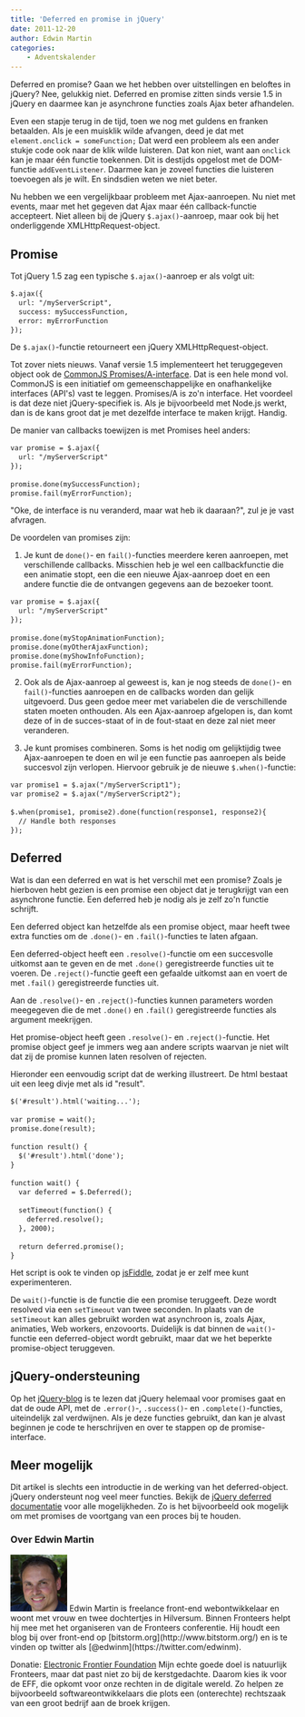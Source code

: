```yaml
---
title: 'Deferred en promise in jQuery'
date: 2011-12-20
author: Edwin Martin
categories:
    - Adventskalender
---
```


Deferred en promise? Gaan we het hebben over uitstellingen en beloftes in jQuery? Nee, gelukkig niet. Deferred en promise zitten sinds versie 1.5 in jQuery en daarmee kan je asynchrone functies zoals Ajax beter afhandelen.

Even een stapje terug in de tijd, toen we nog met guldens en franken betaalden. Als je een muisklik wilde afvangen, deed je dat met `element.onclick = someFunction;` Dat werd een probleem als een ander stukje code ook naar de klik wilde luisteren. Dat kon niet, want aan `onclick` kan je maar één functie toekennen. Dit is destijds opgelost met de DOM-functie `addEventListener`. Daarmee kan je zoveel functies die luisteren toevoegen als je wilt. En sindsdien weten we niet beter.

Nu hebben we een vergelijkbaar probleem met Ajax-aanroepen. Nu niet met events, maar met het gegeven dat Ajax maar één callback-functie accepteert. Niet alleen bij de jQuery `$.ajax()`-aanroep, maar ook bij het onderliggende XMLHttpRequest-object.

## Promise

Tot jQuery 1.5 zag een typische `$.ajax()`-aanroep er als volgt uit:

```
$.ajax({
  url: "/myServerScript",
  success: mySuccessFunction,
  error: myErrorFunction
});
```

De `$.ajax()`-functie retourneert een jQuery XMLHttpRequest-object.

Tot zover niets nieuws. Vanaf versie 1.5 implementeert het teruggegeven object ook de [CommonJS Promises/A-interface](http://wiki.commonjs.org/wiki/Promises/A). Dat is een hele mond vol. CommonJS is een initiatief om gemeenschappelijke en onafhankelijke interfaces (API's) vast te leggen. Promises/A is zo'n interface. Het voordeel is dat deze niet jQuery-specifiek is. Als je bijvoorbeeld met Node.js werkt, dan is de kans groot dat je met dezelfde interface te maken krijgt. Handig.

De manier van callbacks toewijzen is met Promises heel anders:

```
var promise = $.ajax({
  url: "/myServerScript"
});

promise.done(mySuccessFunction);
promise.fail(myErrorFunction);
```

"Oke, de interface is nu veranderd, maar wat heb ik daaraan?", zul je je vast afvragen.

De voordelen van promises zijn:

1. Je kunt de `done()`- en `fail()`-functies meerdere keren aanroepen, met verschillende callbacks. Misschien heb je wel een callbackfunctie die een animatie stopt, een die een nieuwe Ajax-aanroep doet en een andere functie die de ontvangen gegevens aan de bezoeker toont.

```
var promise = $.ajax({
  url: "/myServerScript"
});

promise.done(myStopAnimationFunction);
promise.done(myOtherAjaxFunction);
promise.done(myShowInfoFunction);
promise.fail(myErrorFunction);
```

2. Ook als de Ajax-aanroep al geweest is, kan je nog steeds de `done()`- en `fail()`-functies aanroepen en de callbacks worden dan gelijk uitgevoerd. Dus geen gedoe meer met variabelen die de verschillende staten moeten onthouden. Als een Ajax-aanroep afgelopen is, dan komt deze of in de succes-staat of in de fout-staat en deze zal niet meer veranderen.

3. Je kunt promises combineren. Soms is het nodig om gelijktijdig twee Ajax-aanroepen te doen en wil je een functie pas aanroepen als beide succesvol zijn verlopen. Hiervoor gebruik je de nieuwe `$.when()`-functie:

```
var promise1 = $.ajax("/myServerScript1");
var promise2 = $.ajax("/myServerScript2");

$.when(promise1, promise2).done(function(response1, response2){
  // Handle both responses
});
```

## Deferred

Wat is dan een deferred en wat is het verschil met een promise? Zoals je hierboven hebt gezien is een promise een object dat je terugkrijgt van een asynchrone functie. Een deferred heb je nodig als je zelf zo'n functie schrijft.

Een deferred object kan hetzelfde als een promise object, maar heeft twee extra functies om de `.done()`- en `.fail()`-functies te laten afgaan.

Een deferred-object heeft een `.resolve()`-functie om een succesvolle uitkomst aan te geven en de met `.done()` geregistreerde functies uit te voeren. De `.reject()`-functie geeft een gefaalde uitkomst aan en voert de met `.fail()` geregistreerde functies uit.

Aan de `.resolve()`- en `.reject()`-functies kunnen parameters worden meegegeven die de met `.done()` en `.fail()` geregistreerde functies als argument meekrijgen.

Het promise-object heeft geen `.resolve()`- en `.reject()`-functie. Het promise object geef je immers weg aan andere scripts waarvan je niet wilt dat zij de promise kunnen laten resolven of rejecten.

Hieronder een eenvoudig script dat de werking illustreert. De html bestaat uit een leeg divje met als id "result".

```
$('#result').html('waiting...');

var promise = wait();
promise.done(result);

function result() {
  $('#result').html('done');
}

function wait() {
  var deferred = $.Deferred();

  setTimeout(function() {
    deferred.resolve();
  }, 2000);

  return deferred.promise();
}
```

Het script is ook te vinden op [jsFiddle](http://jsfiddle.net/TT3G5/), zodat je er zelf mee kunt experimenteren.

De `wait()`-functie is de functie die een promise teruggeeft. Deze wordt resolved via een `setTimeout` van twee seconden. In plaats van de `setTimeout` kan alles gebruikt worden wat asynchroon is, zoals Ajax, animaties, Web workers, enzovoorts. Duidelijk is dat binnen de `wait()`-functie een deferred-object wordt gebruikt, maar dat we het beperkte promise-object teruggeven.

## jQuery-ondersteuning

Op het [jQuery-blog](http://blog.jquery.com/2011/11/08/building-a-slimmer-jquery/) is te lezen dat jQuery helemaal voor promises gaat en dat de oude API, met de `.error()`-, `.success()`- en `.complete()`-functies, uiteindelijk zal verdwijnen. Als je deze functies gebruikt, dan kan je alvast beginnen je code te herschrijven en over te stappen op de promise-interface.

## Meer mogelijk

Dit artikel is slechts een introductie in de werking van het deferred-object. jQuery ondersteunt nog veel meer functies. Bekijk de [jQuery deferred documentatie](http://api.jquery.com/category/deferred-object/) voor alle mogelijkheden. Zo is het bijvoorbeeld ook mogelijk om met promises de voortgang van een proces bij te houden.

### Over Edwin Martin

<img src="/_img/2011/12/edwin-martin.jpg" alt="Foto van edwin martin uit 2011" class="floating-portrait" /> 
Edwin Martin is freelance front-end webontwikkelaar en woont met vrouw en twee dochtertjes in Hilversum. Binnen Fronteers helpt hij mee met het organiseren van de Fronteers conferentie. Hij houdt een blog bij over front-end op [bitstorm.org](http://www.bitstorm.org/) en is te vinden op twitter als [@edwinm](https://twitter.com/edwinm).

Donatie: [Electronic Frontier Foundation](https://www.eff.org/)
Mijn echte goede doel is natuurlijk Fronteers, maar dat past niet zo bij de kerstgedachte. Daarom kies ik voor de EFF, die opkomt voor onze rechten in de digitale wereld. Zo helpen ze bijvoorbeeld softwareontwikkelaars die plots een (onterechte) rechtszaak van een groot bedrijf aan de broek krijgen.
